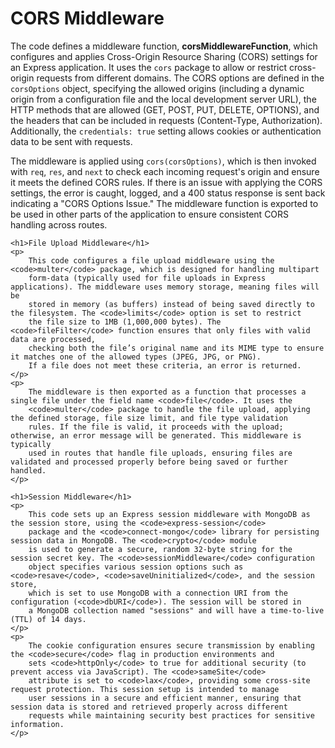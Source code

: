 <!DOCTYPE html>
<html lang="en">
<head>
    <meta charset="UTF-8">
    <meta name="viewport" content="width=device-width, initial-scale=1.0">
    <title>Middleware Explanation</title>
</head>
<body>
    <h1>CORS Middleware</h1>
    <p>
        The code defines a middleware function, <strong>corsMiddlewareFunction</strong>, which configures and applies 
        Cross-Origin Resource Sharing (CORS) settings for an Express application. It uses the <code>cors</code> package to 
        allow or restrict cross-origin requests from different domains. The CORS options are defined in the <code>corsOptions</code> 
        object, specifying the allowed origins (including a dynamic origin from a configuration file and the local development 
        server URL), the HTTP methods that are allowed (GET, POST, PUT, DELETE, OPTIONS), and the headers that can be included 
        in requests (Content-Type, Authorization). Additionally, the <code>credentials: true</code> setting allows cookies or 
        authentication data to be sent with requests.
    </p>
    <p>
        The middleware is applied using <code>cors(corsOptions)</code>, which is then invoked with <code>req</code>, 
        <code>res</code>, and <code>next</code> to check each incoming request's origin and ensure it meets the defined CORS rules. 
        If there is an issue with applying the CORS settings, the error is caught, logged, and a 400 status response is sent back 
        indicating a "CORS Options Issue." The middleware function is exported to be used in other parts of the application to ensure 
        consistent CORS handling across routes.
    </p>

    <h1>File Upload Middleware</h1>
    <p>
        This code configures a file upload middleware using the <code>multer</code> package, which is designed for handling multipart 
        form-data (typically used for file uploads in Express applications). The middleware uses memory storage, meaning files will be 
        stored in memory (as buffers) instead of being saved directly to the filesystem. The <code>limits</code> option is set to restrict 
        the file size to 1MB (1,000,000 bytes). The <code>fileFilter</code> function ensures that only files with valid data are processed, 
        checking both the file’s original name and its MIME type to ensure it matches one of the allowed types (JPEG, JPG, or PNG). 
        If a file does not meet these criteria, an error is returned.
    </p>
    <p>
        The middleware is then exported as a function that processes a single file under the field name <code>file</code>. It uses the 
        <code>multer</code> package to handle the file upload, applying the defined storage, file size limit, and file type validation 
        rules. If the file is valid, it proceeds with the upload; otherwise, an error message will be generated. This middleware is typically 
        used in routes that handle file uploads, ensuring files are validated and processed properly before being saved or further handled.
    </p>

    <h1>Session Middleware</h1>
    <p>
        This code sets up an Express session middleware with MongoDB as the session store, using the <code>express-session</code> 
        package and the <code>connect-mongo</code> library for persisting session data in MongoDB. The <code>crypto</code> module 
        is used to generate a secure, random 32-byte string for the session secret key. The <code>sessionMiddleware</code> configuration 
        object specifies various session options such as <code>resave</code>, <code>saveUninitialized</code>, and the session store, 
        which is set to use MongoDB with a connection URI from the configuration (<code>dbURI</code>). The session will be stored in 
        a MongoDB collection named "sessions" and will have a time-to-live (TTL) of 14 days.
    </p>
    <p>
        The cookie configuration ensures secure transmission by enabling the <code>secure</code> flag in production environments and 
        sets <code>httpOnly</code> to true for additional security (to prevent access via JavaScript). The <code>sameSite</code> 
        attribute is set to <code>lax</code>, providing some cross-site request protection. This session setup is intended to manage 
        user sessions in a secure and efficient manner, ensuring that session data is stored and retrieved properly across different 
        requests while maintaining security best practices for sensitive information.
    </p>
</body>
</html>